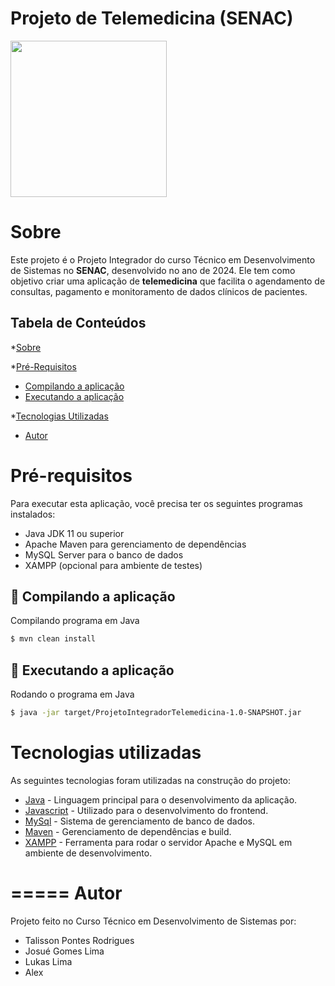 # Projeto de Telemedicina (SENAC)

<img src="https://cdn-icons-png.flaticon.com/512/7228/7228311.png" height="250" width="250">

Sobre
=========
Este projeto é o Projeto Integrador do curso Técnico em Desenvolvimento de Sistemas no <b>SENAC</b>, desenvolvido no ano de 2024. 
Ele tem como objetivo criar uma aplicação de <b>telemedicina</b> que facilita o agendamento de consultas, pagamento e monitoramento de dados clínicos de pacientes.

Tabela de Conteúdos
-----------------------

*[Sobre](#sobre)

*[Pré-Requisitos](#pré-requisitos)                      
* [Compilando a aplicação](#Compilando-a-aplicação)
* [Executando a aplicação](#Executando-a-aplicação)

*[Tecnologias Utilizadas](#tecnologias-utilizadas)
* [Autor](#autor) 

Pré-requisitos
==============
Para executar esta aplicação, você precisa ter os seguintes programas instalados:

<ul>
<li>Java JDK 11 ou superior</li>
<li>Apache Maven para gerenciamento de dependências</li>
<li>MySQL Server para o banco de dados</li>
<li>XAMPP (opcional para ambiente de testes)</li>
</ul>

🚀 Compilando a aplicação
---------------------------
Compilando programa em Java

```bash
$ mvn clean install
```

🚀 Executando a aplicação
----------------------
Rodando o programa em Java

```bash
$ java -jar target/ProjetoIntegradorTelemedicina-1.0-SNAPSHOT.jar
```


Tecnologias utilizadas
======================

As seguintes tecnologias foram utilizadas na construção do projeto:

- [Java](https://www.oracle.com/br/java/) - Linguagem principal para o desenvolvimento da aplicação. 
- [Javascript](https://developer.mozilla.org/pt-BR/docs/Web/JavaScript) - Utilizado para o desenvolvimento do frontend.
- [MySql](https://www.mysql.com/) - Sistema de gerenciamento de banco de dados.
- [Maven](https://maven.apache.org/) - Gerenciamento de dependências e build.
- [XAMPP](https://www.apachefriends.org/) - Ferramenta para rodar o servidor Apache e MySQL em ambiente de desenvolvimento.

=====
Autor
=====
Projeto feito no Curso Técnico em Desenvolvimento de Sistemas por:<br>
- Talisson Pontes Rodrigues
- Josué Gomes Lima
- Lukas Lima
- Alex